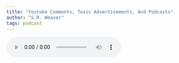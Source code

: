 ```yaml
---
title: "Youtube Comments, Toxic Advertisements, And Podcasts"
author: "S.R. Weaver"
tags: podcast
---
```

<audio controls>
  <source src="" type="audio/mpeg">
Your browser does not support the audio element.
</audio> 

